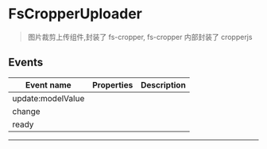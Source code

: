 # FsCropperUploader

> 图片裁剪上传组件,封装了 fs-cropper, fs-cropper 内部封装了 cropperjs

## Events

| Event name        | Properties | Description |
| ----------------- | ---------- | ----------- |
| update:modelValue |            |
| change            |            |
| ready             |            |

---
